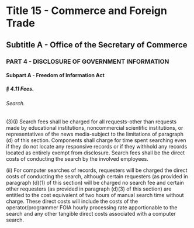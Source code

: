 
# Title 15 - Commerce and Foreign Trade
## Subtitle A - Office of the Secretary of Commerce
### PART 4 - DISCLOSURE OF GOVERNMENT INFORMATION
#### Subpart A - Freedom of Information Act
##### § 4.11 Fees.
###### Search.

(3)(i) Search fees shall be charged for all requests-other than requests made by educational institutions, noncommercial scientific institutions, or representatives of the news media-subject to the limitations of paragraph (d) of this section. Components shall charge for time spent searching even if they do not locate any responsive records or if they withhold any records located as entirely exempt from disclosure. Search fees shall be the direct costs of conducting the search by the involved employees.

(ii) For computer searches of records, requesters will be charged the direct costs of conducting the search, although certain requesters (as provided in paragraph (d)(1) of this section) will be charged no search fee and certain other requesters (as provided in paragraph (d)(3) of this section) are entitled to the cost equivalent of two hours of manual search time without charge. These direct costs will include the costs of the operator/programmer FOIA hourly processing rate apportionable to the search and any other tangible direct costs associated with a computer search.
